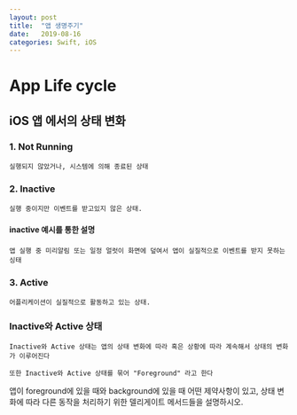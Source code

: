 ```yaml
---
layout: post
title:  "앱 생명주기"
date:   2019-08-16
categories: Swift, iOS
---
```


# App Life cycle

## iOS 앱 에서의 상태 변화

### 1. Not Running
    
    실행되지 않았거나, 시스템에 의해 종료된 상태
    
### 2. Inactive
    
    실행 중이지만 이벤트를 받고있지 않은 상태.
    
#### inactive 예시를 통한 설명

    앱 실행 중 미리알림 또는 일정 얼럿이 화면에 덮여서 앱이 실질적으로 이벤트를 받지 못하는 싱태
    
### 3. Active
    
    어플리케이션이 실질적으로 활동하고 있는 상태.

### Inactive와 Active 상태

    Inactive와 Active 상태는 앱의 상태 변화에 따라 혹은 상황에 따라 계속해서 상태의 변화가 이루어진다
    
    또한 Inactive와 Active 상태를 묶어 "Foreground" 라고 한다
    

앱이 foreground에 있을 때와 background에 있을 때 어떤 제약사항이 있고, 상태 변화에 따라 다른 동작을 처리하기 위한 델리게이트 메서드들을 설명하시오.
